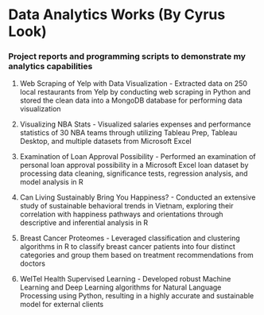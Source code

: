 # Data Analytics Works (By Cyrus Look)
### Project reports and programming scripts to demonstrate my analytics capabilities

1. Web Scraping of Yelp with Data Visualization - Extracted data on 250 local restaurants from Yelp by conducting web scraping in Python and stored the clean data into a MongoDB database for performing data visualization

2. Visualizing NBA Stats - Visualized salaries expenses and performance statistics of 30 NBA teams through utilizing Tableau Prep, Tableau Desktop, and multiple datasets from Microsoft Excel

3. Examination of Loan Approval Possibility - Performed an examination of personal loan approval possibility in a Microsoft Excel loan dataset by processing data cleaning, significance tests, regression analysis, and model analysis in R

4. Can Living Sustainably Bring You Happiness? - Conducted an extensive study of sustainable behavioral trends in Vietnam, exploring their correlation with happiness pathways and orientations through descriptive and inferential analysis in R

5. Breast Cancer Proteomes - Leveraged classification and clustering algorithms in R to classify breast cancer patients into four distinct categories and group them based on treatment recommendations from doctors

6. WelTel Health Supervised Learning - Developed robust Machine Learning and Deep Learning algorithms for Natural Language Processing using Python, resulting in a highly accurate and sustainable model for external clients

